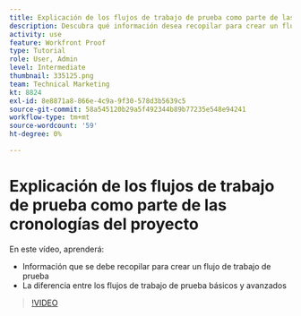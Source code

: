 ```yaml
---
title: Explicación de los flujos de trabajo de prueba como parte de las cronologías del proyecto
description: Descubra qué información desea recopilar para crear un flujo de trabajo de prueba y la diferencia entre los flujos de trabajo de prueba básicos y avanzados en [!DNL  Workfront].
activity: use
feature: Workfront Proof
type: Tutorial
role: User, Admin
level: Intermediate
thumbnail: 335125.png
team: Technical Marketing
kt: 8824
exl-id: 8e8871a8-866e-4c9a-9f30-578d3b5639c5
source-git-commit: 58a545120b29a5f492344b89b77235e548e94241
workflow-type: tm+mt
source-wordcount: '59'
ht-degree: 0%

---
```


# Explicación de los flujos de trabajo de prueba como parte de las cronologías del proyecto

En este vídeo, aprenderá:

* Información que se debe recopilar para crear un flujo de trabajo de prueba
* La diferencia entre los flujos de trabajo de prueba básicos y avanzados

>[!VIDEO](https://video.tv.adobe.com/v/335125/?quality=12)



